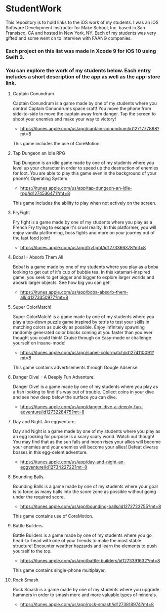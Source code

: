 # StudentWork
This repository is to hold links to the iOS work of my students. I was an iOS Software Development Instructor for Make School, Inc. based in San Fransisco, CA and hosted in New York, NY. Each of my students was very gifted and some went on to interview with FAANG companies.

### Each project on this list was made in Xcode 9 for iOS 10 using Swift 3. 

### You can explore the work of my students below. Each entry includes a short description of the app as well as the app-store link.

1. Captain Conundrum 

   Captain Conundrum is a game made by one of my students where you control Captain Conundrums space craft! You move the          phone from side-to-side to move the captain away from danger. Tap the screen to shoot your enemies and make your way to        victory!

   * https://itunes.apple.com/us/app/captain-conundrum/id1271777898?mt=8

   This game includes the use of CoreMotion

2. Tap Dungeon an Idle RPG

   Tap Dungeon is an idle game made by one of my students where you level up your character in order to speed up the              destruction of enemies for loot. You are able to play this game even in the background of your phone's Operating System.
   
   * https://itunes.apple.com/us/app/tap-dungeon-an-idle-rpg/id1274536471?mt=8
   
   This game includes the ability to play when not actively on the screen.
   
3. FryFight

   Fry fight is a game made by one of my students where you play as a French Fry trying to escape it's cruel reality. In this    platformer, you will enjoy vanilla platforming, boss fights and more on your journey out of the fast food joint!
   
   * https://itunes.apple.com/us/app/fryfight/id1273366378?mt=8

4. Boba! - Absorb Them All

   Boba! is a game made by one of my students where you play as a boba looking to get out of it's cup of bubble tea. In this      katamari-inspired game, you seek to get bigger and bigger to explore larger worlds and abosrb larger objects. See how big      you can get!
   
   * https://itunes.apple.com/us/app/boba-absorb-them-all/id1273350977?mt=8
   
5. Super ColorMatch!

   Super ColorMatch! is a game made by one of my students where you play a top-down puzzle game inspired by tetris to test        your skills in matching colors as quickly as possible. Enjoy infinitely spawning randomly generated color blocks coming at    you faster than you ever thought you could think! Cruise through on Easy-mode or challenge yourself on Insane-mode!
   
   * https://itunes.apple.com/us/app/super-colormatch/id1274110091?mt=8
   
   This game contains advertisements through Google Adsense. 
   
6. Danger Dive! - A Deeply Fun Adventure. 

   Danger Dive! is a game made by one of my students where you play as a fish looking to find it's way out of trouble. Collect    coins in your dive and see how deep below the surface you can dive.
   
   * https://itunes.apple.com/us/app/danger-dive-a-deeply-fun-adventure/id1273228475?mt=8
   
7. Day and Night. An eggventure.

   Day and Night is a game made by one of my students where you play as an egg looking for purpose is a scary scary world.        Watch out though! You may find that as the sun falls and moon rises your allies will become your enemies and your enemies      will become your allies! Defeat diverse bosses in this egg-celent adventure. 
   
   * https://itunes.apple.com/us/app/day-and-night-an-eggventure/id1273422722?mt=8
   
8. Bounding Balls.

   Bounding Balls is a game made by one of my students where your goal is to force as many balls into the score zone as          possible without going under the required score. 
   
   * https://itunes.apple.com/us/app/bounding-balls/id1272723755?mt=8
   
   This game contains use of CoreMotion.
   
9. Battle Builders.

   Battle Builders is a game made by one of my students where you go head-to-head with one of your friends to make the most      stable structure! Encounter weather hazzards and learn the elements to push yourself to the top. 
   
   * https://itunes.apple.com/us/app/battle-builders/id1273391632?mt=8
   
   This game contains single-phone multiplayer.
   
10. Rock Smash.

    Rock Smash is a game made by one of my students where you upgrade hammers in order to smash more and more valuable types       of minerals. 
    
    * https://itunes.apple.com/us/app/rock-smash/id1273818974?mt=8
   
